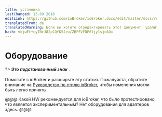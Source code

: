 ```yaml
---
title: установка
lastChanged: 13.09.2018
editLink: https://github.com/ioBroker/ioBroker.docs/edit/master/docs/ru/install/hardware.md
translatedFrom: de
translatedWarning: Если вы хотите отредактировать этот документ, удалите поле «translationFrom», в противном случае этот документ будет снова автоматически переведен
hash: vkjwEt+cyTNrJ82pCQYK5Jeu/ZBPFVFDF6ljy1sjeAQ=
---
```

# Оборудование
?> ***Это подстановочный знак*** . <br><br> Помогите с ioBroker и расширьте эту статью. Пожалуйста, обратите внимание на [Руководство по стилю ioBroker](community/styleguidedoc), чтобы изменения могли быть легко приняты.

@@@ Какой HW рекомендуется для ioBroker, что было протестировано, что является экспериментальным? Нет оборудования для адаптеров здесь. @@@